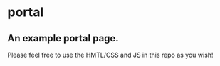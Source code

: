 # portal

## An example portal page.

Please feel free to use the HMTL/CSS and JS in this repo as you wish!
